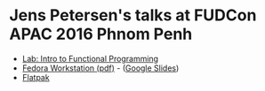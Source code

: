 # Jens Petersen's talks at FUDCon APAC 2016 Phnom Penh

- [Lab: Intro to Functional Programming](fp-intro-lab/)
- [Fedora Workstation (pdf)](FUDCon2016-Fedora-Workstation.pdf) - ([Google Slides](https://docs.google.com/presentation/d/1wKxcEJgM2k_Am9Qr5MDncNVucuB4hOjMBy-Sre6HYwE))
- [Flatpak](https://docs.google.com/presentation/d/10oHk2EV3Rr-8sn87PnTv4zMT_h0k-R5rVpVyFB-C3Ps)

